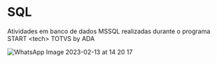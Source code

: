 # SQL
Atividades em banco de dados MSSQL realizadas durante o programa START &lt;tech> TOTVS by ADA


![WhatsApp Image 2023-02-13 at 14 20 17](https://user-images.githubusercontent.com/92703482/219437772-38854d2c-ff24-450a-983b-1974087e93d4.jpeg)
